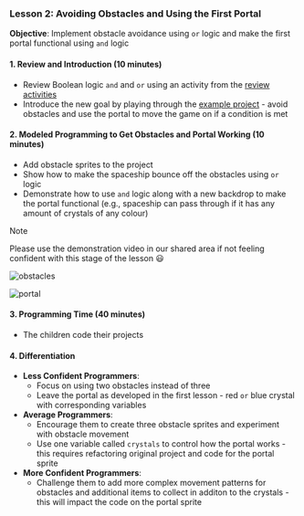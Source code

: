 ### Lesson 2: Avoiding Obstacles and Using the First Portal

**Objective**: Implement obstacle avoidance using `or` logic and make the first portal functional using `and` logic

#### 1. Review and Introduction (10 minutes)
- Review Boolean logic `and` and `or` using an activity from the [review activities](https://github.com/zigzaga00/computing-zz00/blob/main/y5/programming/autumn-one/lesson-two/review.md)
- Introduce the new goal by playing through the [example project]() - avoid obstacles and use the portal to move the game on if a condition is met

#### 2. Modeled Programming to Get Obstacles and Portal Working (10 minutes)
- Add obstacle sprites to the project
- Show how to make the spaceship bounce off the obstacles using `or` logic
- Demonstrate how to use `and` logic along with a new backdrop to make the portal functional (e.g., spaceship can pass through if it has any amount of crystals of any colour)

>[!NOTE]
>Please use the demonstration video in our shared area if not feeling confident with this stage of the lesson :smiley:

![obstacles]()

![portal]()

#### 3. Programming Time (40 minutes)
- The children code their projects

#### 4. Differentiation
- **Less Confident Programmers**: 
  - Focus on using two obstacles instead of three
  - Leave the portal as developed in the first lesson - red `or` blue crystal with corresponding variables
- **Average Programmers**: 
  - Encourage them to create three obstacle sprites and experiment with obstacle movement
  - Use one variable called `crystals` to control how the portal works - this requires refactoring original project and code for the portal sprite
- **More Confident Programmers**: 
  - Challenge them to add more complex movement patterns for obstacles and additional items to collect in additon to the crystals - this will impact the code on the portal sprite
